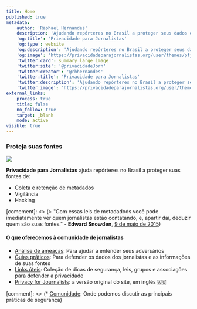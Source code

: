 ```yaml
---
title: Home
published: true
metadata:
    author: 'Raphael Hernandes'
    description: 'Ajudando repórteres no Brasil a proteger seus dados e suas fontes. Aprenda quais são as ameaças. Instale Tor, Signal e outros aplicativos para privacidade '
    'og:title': 'Privacidade para Jornalistas'
    'og:type': website
    'og:description': 'Ajudando repórteres no Brasil a proteger seus dados e suas fontes'
    'og:image': 'https://privacidadeparajornalistas.org/user/themes/pfjbr/images/social.png'
    'twitter:card': summary_large_image
    'twitter:site': '@privacidadeJorn'
    'twitter:creator': '@rhhernandes'
    'twitter:title': 'Privacidade para Jornalistas'
    'twitter:description': 'Ajudando repórteres no Brasil a proteger seus dados e suas fontes'
    'twitter:image': 'https://privacidadeparajornalistas.org/user/themes/pfjbr/images/social.png'
external_links:
    process: true
    title: false
    no_follow: true
    target: _blank
    mode: active
visible: true
---
```


### Proteja suas fontes

![](https://privacidadeparajornalistas.org/user/pages/home/line.png)

**Privacidade para Jornalistas** ajuda repórteres no Brasil a proteger suas fontes de:

* Coleta e retenção de metadados
* Vigilância
* Hacking

[comement]: <> (> "Com essas leis de metadadods você pode imediatamente ver quem jornalistas estão contatando, e, apartir daí, deduzir quem são suas fontes." - **Edward Snowden**, [9 de maio de 2015](http://www.abc.net.au/news/2015-05-08/edward-snowden-says-australias-mass-surveillance-dangerous/6456938?target=_blank))

#### O que oferecemos à comunidade de jornalistas

* [Análise de ameaças](/ameacas): Para ajudar a entender seus adversários
* [Guias práticos](/guias): Para defender os dados dos jornalistas e as informações de suas fontes
* [Links úteis](/links-uteis): Coleção de dicas de segurança, leis, grupos e associações para defender a privacidade
* [Privacy for Journalists](https://privacyforjournalists.org.au/): a versão original do site, em inglês 🇦🇺

[comment]: <> (* [Comunidade](/community): Onde podemos discutir as principais práticas de segurança)